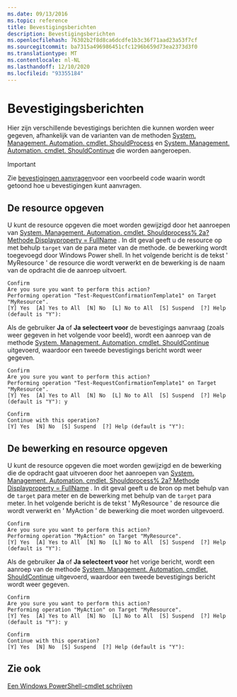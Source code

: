 ```yaml
---
ms.date: 09/13/2016
ms.topic: reference
title: Bevestigingsberichten
description: Bevestigingsberichten
ms.openlocfilehash: 76302b2f8d8ca6dcdfe1b3c36f71aad23a53f7cf
ms.sourcegitcommit: ba7315a496986451cfc1296b659d73ea2373d3f0
ms.translationtype: MT
ms.contentlocale: nl-NL
ms.lasthandoff: 12/10/2020
ms.locfileid: "93355184"
---
```

# <a name="confirmation-messages"></a>Bevestigingsberichten

Hier zijn verschillende bevestigings berichten die kunnen worden weer gegeven, afhankelijk van de varianten van de methoden [System. Management. Automation. cmdlet. ShouldProcess](/dotnet/api/System.Management.Automation.Cmdlet.ShouldProcess) en [System. Management. Automation. cmdlet. ShouldContinue](/dotnet/api/System.Management.Automation.Cmdlet.ShouldContinue) die worden aangeroepen.

> [!IMPORTANT]
> Zie [bevestigingen aanvragen](./how-to-request-confirmations.md)voor een voorbeeld code waarin wordt getoond hoe u bevestigingen kunt aanvragen.

## <a name="specifying-the-resource"></a>De resource opgeven

U kunt de resource opgeven die moet worden gewijzigd door het aanroepen van [System. Management. Automation. cmdlet. Shouldprocess% 2a? Methode Displayproperty = FullName](/dotnet/api/System.Management.Automation.Cmdlet.ShouldProcess) . In dit geval geeft u de resource op met behulp `target` van de para meter van de methode. de bewerking wordt toegevoegd door Windows Power shell. In het volgende bericht is de tekst ' MyResource ' de resource die wordt verwerkt en de bewerking is de naam van de opdracht die de aanroep uitvoert.

```Output
Confirm
Are you sure you want to perform this action?
Performing operation "Test-RequestConfirmationTemplate1" on Target "MyResource".
[Y] Yes  [A] Yes to All  [N] No  [L] No to All  [S] Suspend  [?] Help (default is "Y"):
```

Als de gebruiker **Ja** of **Ja selecteert voor** de bevestigings aanvraag (zoals weer gegeven in het volgende voor beeld), wordt een aanroep van de methode [System. Management. Automation. cmdlet. ShouldContinue](/dotnet/api/System.Management.Automation.Cmdlet.ShouldContinue) uitgevoerd, waardoor een tweede bevestigings bericht wordt weer gegeven.

```Output
Confirm
Are you sure you want to perform this action?
Performing operation "Test-RequestConfirmationTemplate1" on Target "MyResource".
[Y] Yes  [A] Yes to All  [N] No  [L] No to All  [S] Suspend  [?] Help (default is "Y"): y

Confirm
Continue with this operation?
[Y] Yes  [N] No  [S] Suspend  [?] Help (default is "Y"):
```

## <a name="specifying-the-operation-and-resource"></a>De bewerking en resource opgeven

U kunt de resource opgeven die moet worden gewijzigd en de bewerking die de opdracht gaat uitvoeren door het aanroepen van [System. Management. Automation. cmdlet. Shouldprocess% 2a? Methode Displayproperty = FullName](/dotnet/api/System.Management.Automation.Cmdlet.ShouldProcess) . In dit geval geeft u de bron op met behulp van de `target` para meter en de bewerking met behulp van de `target` para meter. In het volgende bericht is de tekst ' MyResource ' de resource die wordt verwerkt en ' MyAction ' de bewerking die moet worden uitgevoerd.

```Output
Confirm
Are you sure you want to perform this action?
Performing operation "MyAction" on Target "MyResource".
[Y] Yes  [A] Yes to All  [N] No  [L] No to All  [S] Suspend  [?] Help (default is "Y"):
```

Als de gebruiker **Ja** of **Ja selecteert voor** het vorige bericht, wordt een aanroep van de methode [System. Management. Automation. cmdlet. ShouldContinue](/dotnet/api/System.Management.Automation.Cmdlet.ShouldContinue) uitgevoerd, waardoor een tweede bevestigings bericht wordt weer gegeven.

```Output
Confirm
Are you sure you want to perform this action?
Performing operation "MyAction" on Target "MyResource".
[Y] Yes  [A] Yes to All  [N] No  [L] No to All  [S] Suspend  [?] Help (default is "Y"): y

Confirm
Continue with this operation?
[Y] Yes  [N] No  [S] Suspend  [?] Help (default is "Y"):
```

## <a name="see-also"></a>Zie ook

[Een Windows PowerShell-cmdlet schrijven](./writing-a-windows-powershell-cmdlet.md)
